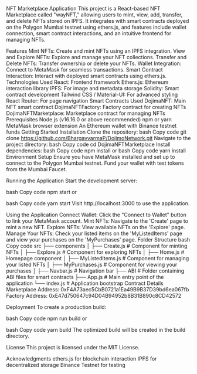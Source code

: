 NFT Marketplace Application
This project is a React-based NFT Marketplace called "wayNFT," allowing users to mint, view, add, transfer, and delete NFTs stored on IPFS. It integrates with smart contracts deployed on the Polygon Mumbai testnet using ethers.js, and features include wallet connection, smart contract interactions, and an intuitive frontend for managing NFTs.

Features
Mint NFTs: Create and mint NFTs using an IPFS integration.
View and Explore NFTs: Explore and manage your NFT collections.
Transfer and Delete NFTs: Transfer ownership or delete your NFTs.
Wallet Integration: Connect to MetaMask for seamless transactions.
Smart Contract Interaction: Interact with deployed smart contracts using ethers.js.
Technologies Used
React: Frontend framework
Ethers.js: Ethereum interaction library
IPFS: For image and metadata storage
Solidity: Smart contract development
Tailwind CSS / Material-UI: For advanced styling
React Router: For page navigation
Smart Contracts Used
DojimaNFT: Main NFT smart contract
DojimaNFTFactory: Factory contract for creating NFTs
DojimaNFTMarketplace: Marketplace contract for managing NFTs
Prerequisites
Node.js (v16.16.0 or above recommended)
npm or yarn
MetaMask browser extension
An Ethereum wallet with Binance  testnet funds
Getting Started
Installation
Clone the repository:
bash
Copy code
git clone https://github.com/BhargavvarmaP/DojimoNetwork.git
Navigate to the project directory:
bash
Copy code
cd DojimaNFTMarketplace
Install dependencies:
bash
Copy code
npm install
or
bash
Copy code
yarn install
Environment Setup
Ensure you have MetaMask installed and set up to connect to the Polygon Mumbai testnet. Fund your wallet with test tokens from the Mumbai Faucet.

Running the Application
Start the development server:

bash
Copy code
npm start
or

bash
Copy code
yarn start
Visit http://localhost:3000 to use the application.

Using the Application
Connect Wallet: Click the "Connect to Wallet" button to link your MetaMask account.
Mint NFTs: Navigate to the 'Create' page to mint a new NFT.
Explore NFTs: View available NFTs on the 'Explore' page.
Manage Your NFTs: Check your listed items on the 'MyListedItems' page and view your purchases on the 'MyPurchases' page.
Folder Structure
bash
Copy code
src
├── components
│   ├── Create.js         # Component for minting NFTs
│   ├── Explore.js        # Component for exploring NFTs
│   ├── Home.js           # Homepage component
│   ├── MyListedItems.js  # Component for managing your listed NFTs
│   ├── MyPurchases.js    # Component for viewing your purchases
│   ├── Navbar.js         # Navigation bar
├── ABI                   # Folder containing ABI files for smart contracts
├── App.js                # Main entry point of the application
└── index.js              # Application bootstrap
Contract Details
Marketplace Address: 0xF4A73aec5CbB0721a1Ea49B9B37D39bd6ea067fb
Factory Address: 0xE47d750647c94D04B94952b8B31B890c8CD42572

Deployment
To create a production build:

bash
Copy code
npm run build
or

bash
Copy code
yarn build
The optimized build will be created in the build directory.

License
This project is licensed under the MIT License.

Acknowledgments
ethers.js for blockchain interaction
IPFS for decentralized storage
Binance Testnet for testing